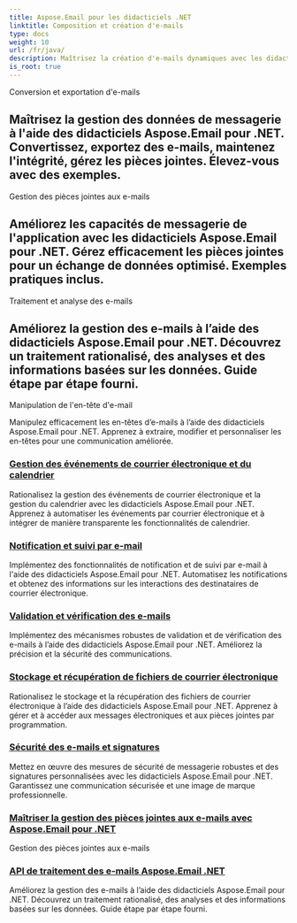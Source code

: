 ```yaml
---
title: Aspose.Email pour les didacticiels .NET
linktitle: Composition et création d'e-mails
type: docs
weight: 10
url: /fr/java/
description: Maîtrisez la création d'e-mails dynamiques avec les didacticiels Aspose.Email pour .NET. Créez des e-mails attrayants par programmation, personnalisez le contenu, ajoutez des pièces jointes et améliorez la communication.
is_root: true
---
```


Conversion et exportation d'e-mails

## Maîtrisez la gestion des données de messagerie à l'aide des didacticiels Aspose.Email pour .NET. Convertissez, exportez des e-mails, maintenez l'intégrité, gérez les pièces jointes. Élevez-vous avec des exemples.

Gestion des pièces jointes aux e-mails

## Améliorez les capacités de messagerie de l'application avec les didacticiels Aspose.Email pour .NET. Gérez efficacement les pièces jointes pour un échange de données optimisé. Exemples pratiques inclus.

Traitement et analyse des e-mails

## Améliorez la gestion des e-mails à l’aide des didacticiels Aspose.Email pour .NET. Découvrez un traitement rationalisé, des analyses et des informations basées sur les données. Guide étape par étape fourni.

Manipulation de l'en-tête d'e-mail

Manipulez efficacement les en-têtes d’e-mails à l’aide des didacticiels Aspose.Email pour .NET. Apprenez à extraire, modifier et personnaliser les en-têtes pour une communication améliorée.

### [Gestion des événements de courrier électronique et du calendrier](./sending-emails/)
Rationalisez la gestion des événements de courrier électronique et la gestion du calendrier avec les didacticiels Aspose.Email pour .NET. Apprenez à automatiser les événements par courrier électronique et à intégrer de manière transparente les fonctionnalités de calendrier.
### [Notification et suivi par e-mail](./receiving-emails/)
Implémentez des fonctionnalités de notification et de suivi par e-mail à l'aide des didacticiels Aspose.Email pour .NET. Automatisez les notifications et obtenez des informations sur les interactions des destinataires de courrier électronique.
### [Validation et vérification des e-mails](./configuring-smtp-servers/)
Implémentez des mécanismes robustes de validation et de vérification des e-mails à l’aide des didacticiels Aspose.Email pour .NET. Améliorez la précision et la sécurité des communications.
### [Stockage et récupération de fichiers de courrier électronique](./advanced-email-attachments/)
Rationalisez le stockage et la récupération des fichiers de courrier électronique à l’aide des didacticiels Aspose.Email pour .NET. Apprenez à gérer et à accéder aux messages électroniques et aux pièces jointes par programmation.
### [Sécurité des e-mails et signatures](./securing-email-communications/)
Mettez en œuvre des mesures de sécurité de messagerie robustes et des signatures personnalisées avec les didacticiels Aspose.Email pour .NET. Garantissez une communication sécurisée et une image de marque professionnelle.
### [ Maîtriser la gestion des pièces jointes aux e-mails avec Aspose.Email pour .NET](./customizing-email-headers/)
 Gestion des pièces jointes aux e-mails
### [ API de traitement des e-mails Aspose.Email .NET](./exploring-email-security/)
 Améliorez la gestion des e-mails à l’aide des didacticiels Aspose.Email pour .NET. Découvrez un traitement rationalisé, des analyses et des informations basées sur les données. Guide étape par étape fourni.